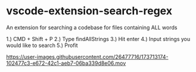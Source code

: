# vscode-extension-search-regex
An extension for searching a codebase for files containing ALL words 

1.) CMD + Shift + P
2.) Type findAllStrings
3.) Hit enter
4.) Input strings you would like to search
5.) Profit

https://user-images.githubusercontent.com/26477716/173713174-102477c3-e672-42c1-aeb7-06ba339d8e06.mov
